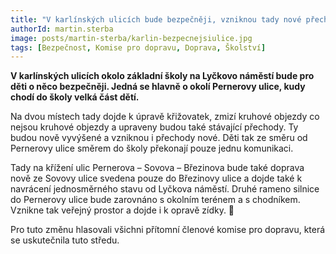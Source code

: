 ```yaml
---
title: "V karlínských ulicích bude bezpečněji, vzniknou tady nové přechody"
authorId: martin.sterba
image: posts/martin-sterba/karlin-bezpecnejsiulice.jpg
tags: [Bezpečnost, Komise pro dopravu, Doprava, Školství]
---
```


**V karlínských ulicích okolo základní školy na Lyčkovo náměstí bude pro děti o něco bezpečněji. Jedná se hlavně o okolí Pernerovy ulice, kudy chodí do školy velká část dětí.**

Na dvou místech tady dojde k úpravě křižovatek, zmizí kruhové objezdy co nejsou kruhové objezdy a upraveny budou také stávající přechody. Ty budou nově vyvýšené a vzniknou i přechody nové. Děti tak ze směru od Pernerovy ulice směrem do školy překonají pouze jednu komunikaci.

Tady na křížení ulic Pernerova – Sovova – Březinova bude také doprava nově ze Sovovy ulice svedena pouze do Březinovy ulice a dojde také k navrácení jednosměrného stavu od Lyčkova náměstí. Druhé rameno silnice do Pernerovy ulice bude zarovnáno s okolním terénem a s chodníkem. Vznikne tak veřejný prostor a dojde i k opravě zídky. 🙂

Pro tuto změnu hlasovali všichni přítomní členové komise pro dopravu, která se uskutečnila tuto středu.